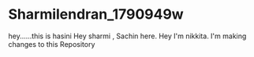 # Sharmilendran_1790949w
hey......this is hasini
Hey sharmi , Sachin here.
Hey I'm nikkita. I'm making changes to this Repository

